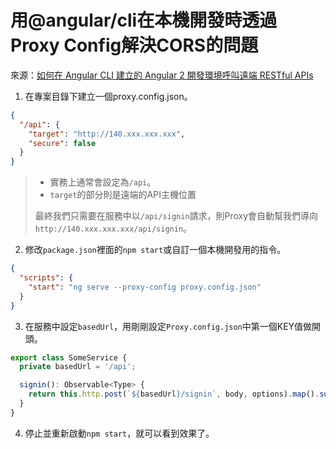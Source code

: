 # 用@angular/cli在本機開發時透過Proxy Config解決CORS的問題
來源：[如何在 Angular CLI 建立的 Angular 2 開發環境呼叫遠端 RESTful APIs](http://blog.miniasp.com/post/2017/02/05/Setup-proxy-to-backend-in-Angular-CLI.aspx)

1. 在專案目錄下建立一個proxy.config.json。
```json
{
  "/api": {
    "target": "http://140.xxx.xxx.xxx",
    "secure": false
  }
}
```
> - 實務上通常會設定為`/api`。
> - `target`的部分則是遠端的API主機位置
>
> 最終我們只需要在服務中以`/api/signin`請求，則Proxy會自動幫我們導向`http://140.xxx.xxx.xxx/api/signin`。

2. 修改`package.json`裡面的`npm start`或自訂一個本機開發用的指令。
```json
{
  "scripts": {
    "start": "ng serve --proxy-config proxy.config.json"
  }
}
```

3. 在服務中設定`basedUrl`，用剛剛設定`Proxy.config.json`中第一個KEY值做開頭。
```javascript
export class SomeService {
  private basedUrl = '/api';

  signin(): Observable<Type> {
    return this.http.post(`${basedUrl}/signin`, body, options).map().subscribe();
  }
}
```

4. 停止並重新啟動`npm start`，就可以看到效果了。
